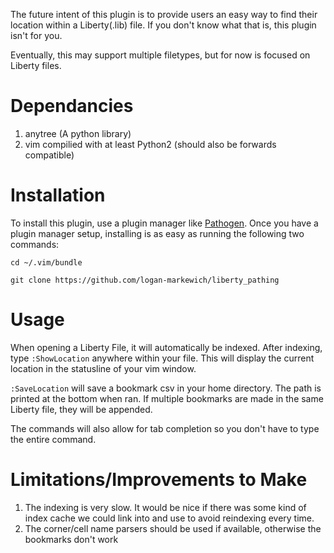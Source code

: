 The future intent of this plugin is to provide users an easy way to find their location within a Liberty(.lib) file. 
If you don't know what that is, this plugin isn't for you.

Eventually, this may support multiple filetypes, but for now is focused on Liberty files.

# Dependancies
1. anytree (A python library)
2. vim compilied with at least Python2 (should also be forwards compatible)

# Installation
To install this plugin, use a plugin manager like [Pathogen](https://github.com/tpope/vim-pathogen).
Once you have a plugin manager setup, installing is as easy as running the following two commands:

`cd ~/.vim/bundle`

`git clone https://github.com/logan-markewich/liberty_pathing`

# Usage
When opening a Liberty File, it will automatically be indexed. After indexing, type `:ShowLocation` anywhere within your file.
This will display the current location in the statusline of your vim window.

`:SaveLocation` will save a bookmark csv in your home directory. The path is printed at the bottom when ran. If multiple bookmarks
are made in the same Liberty file, they will be appended.

The commands will also allow for tab completion so you don't have to type the entire command.

# Limitations/Improvements to Make
1. The indexing is very slow. It would be nice if there was some kind of index cache we could link into and use to avoid reindexing
every time.
2. The corner/cell name parsers should be used if available, otherwise the bookmarks don't work

